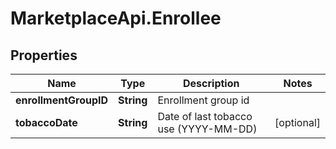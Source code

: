 # MarketplaceApi.Enrollee

## Properties
Name | Type | Description | Notes
------------ | ------------- | ------------- | -------------
**enrollmentGroupID** | **String** | Enrollment group id | 
**tobaccoDate** | **String** | Date of last tobacco use (YYYY-MM-DD) | [optional] 


